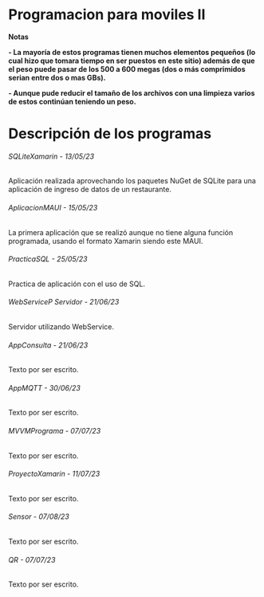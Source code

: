 # Programacion para moviles II

<!----Notas----> 
**Notas**

**- La mayoría de estos programas tienen muchos elementos pequeños (lo cual hizo que tomara tiempo en ser puestos en este sitio) además de que el peso puede pasar de los 500 a 600 megas (dos o más comprimidos serian entre dos o mas GBs).**

**- Aunque pude reducir el tamaño de los archivos con una limpieza varios de estos continúan teniendo un peso.**

<!----Separador de las notas---->

<!----Directorio con descripción de los programas---->
# Descripción de los programas
###### SQLiteXamarin - 13/05/23
Aplicación realizada aprovechando los paquetes NuGet de SQLite para una aplicación de ingreso de datos de un restaurante.

<!----Separador---->

###### AplicacionMAUI - 15/05/23
La primera aplicación que se realizó aunque no tiene alguna función programada, usando el formato Xamarin siendo este MAUI.

<!----Separador---->

###### PracticaSQL - 25/05/23
Practica de aplicación con el uso de SQL.

<!----Separador---->

###### WebServiceP Servidor - 21/06/23
Servidor utilizando WebService.

<!----Separador---->

###### AppConsulta - 21/06/23
Texto por ser escrito.

<!----Separador---->

###### AppMQTT - 30/06/23
Texto por ser escrito.

<!----Separador---->

###### MVVMPrograma - 07/07/23
Texto por ser escrito.

<!----Separador---->

###### ProyectoXamarin - 11/07/23
Texto por ser escrito.

<!----Separador---->

###### Sensor - 07/08/23
Texto por ser escrito.

<!----Separador---->

###### QR - 07/07/23
Texto por ser escrito.

<!----Separador del directorio con ubicación de archivos---->
